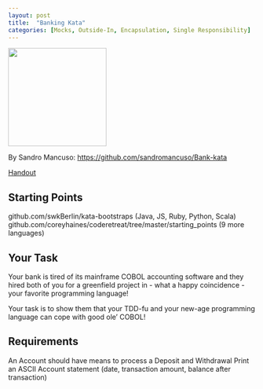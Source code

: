 ```yaml
---
layout: post
title:  "Banking Kata"
categories: [Mocks, Outside-In, Encapsulation, Single Responsibility]
---
```


<img style="height: 200px" src="{{ site.github.url }}/images/banking_kata.jpg">

By Sandro Mancuso: https://github.com/sandromancuso/Bank-kata

[Handout](https://goo.gl/hNywo5)

## Starting Points
github.com/swkBerlin/kata-bootstraps (Java, JS, Ruby, Python, Scala)
github.com/coreyhaines/coderetreat/tree/master/starting_points (9 more languages)

## Your Task
Your bank is tired of its mainframe COBOL accounting software and they hired both of you for a greenfield project in - what a happy coincidence - your favorite programming language!

Your task is to show them that your TDD-fu and your new-age programming language can cope with good ole’ COBOL! 

## Requirements
An Account should have means to process a Deposit and Withdrawal
Print an ASCII Account statement (date, transaction amount, balance after transaction)

